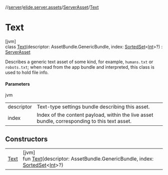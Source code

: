 //[server](../../../../index.md)/[elide.server.assets](../../index.md)/[ServerAsset](../index.md)/[Text](index.md)

# Text

[jvm]\
class [Text](index.md)(descriptor: AssetBundle.GenericBundle, index: [SortedSet](https://docs.oracle.com/javase/8/docs/api/java/util/SortedSet.html)&lt;[Int](https://kotlinlang.org/api/latest/jvm/stdlib/kotlin/-int/index.html)&gt;?) : [ServerAsset](../index.md)

Describes a generic text asset of some kind, for example, `humans.txt` or `robots.txt`; when read from the app bundle and interpreted, this class is used to hold file info.

#### Parameters

jvm

| | |
|---|---|
| descriptor | Text-type settings bundle describing this asset. |
| index | Index of the content payload, within the live asset bundle, corresponding to this text asset. |

## Constructors

| | |
|---|---|
| [Text](-text.md) | [jvm]<br>fun [Text](-text.md)(descriptor: AssetBundle.GenericBundle, index: [SortedSet](https://docs.oracle.com/javase/8/docs/api/java/util/SortedSet.html)&lt;[Int](https://kotlinlang.org/api/latest/jvm/stdlib/kotlin/-int/index.html)&gt;?) |
